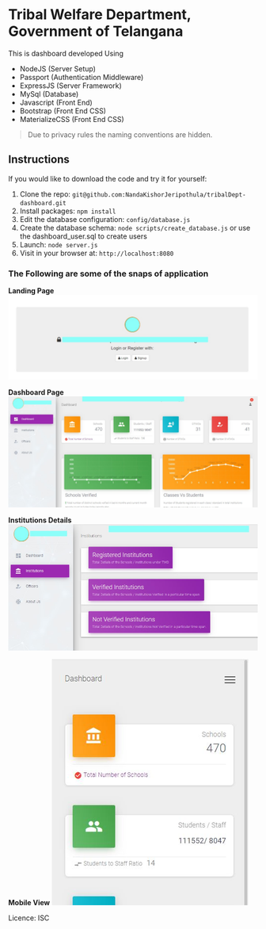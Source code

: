 # Tribal Welfare Department, Government of Telangana

This is dashboard developed Using

- NodeJS (Server Setup)
- Passport (Authentication Middleware)
- ExpressJS (Server Framework)
- MySql (Database)
- Javascript (Front End)
- Bootstrap (Front End CSS)
- MaterializeCSS (Front End CSS)

> Due to privacy rules the naming conventions are hidden.

## Instructions

If you would like to download the code and try it for yourself:

1. Clone the repo: `git@github.com:NandaKishorJeripothula/tribalDept-dashboard.git`
1. Install packages: `npm install`
1. Edit the database configuration: `config/database.js`
1. Create the database schema: `node scripts/create_database.js` or use the dashboard_user.sql to create users
1. Launch: `node server.js`
1. Visit in your browser at: `http://localhost:8080`

### The Following are some of the snaps of application

**Landing Page**
![LandingPage](app/landing.jpg)

**Dashboard Page**
![Dashboard](app/dashboardSnap.JPG)

**Institutions Details**
![Dashboard](app/inst.jpg)

**Mobile View**
![Dashboard](app/mobile.JPG)

Licence: ISC
